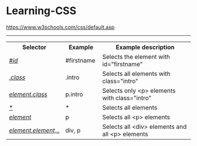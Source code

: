 # Learning-CSS
https://www.w3schools.com/css/default.asp

----------------------------

<table class="ws-table-all notranslate">
  <tbody><tr>
    <th style="width:20%">Selector</th>
    <th style="width:20%">Example</th>
    <th>Example description</th>
  </tr>
  <tr>
    <td><a href="/cssref/sel_id.asp">#<i>id</i></a></td>
    <td class="notranslate">#firstname</td>
    <td>Selects the element with id="firstname"</td>
  </tr>
  <tr>
    <td><a href="/cssref/sel_class.asp">.<i>class</i></a></td>
    <td class="notranslate">.intro</td>
    <td>Selects all elements with class="intro"</td>
  </tr>
  <tr>
    <td><em><a href="../cssref/sel_element_class.asp">element.class</a></em></td>
    <td class="notranslate">p.intro</td>
    <td>Selects only &lt;p&gt; elements with class="intro"</td>
  </tr>
  <tr>
    <td><a href="/cssref/sel_all.asp">*</a></td>
    <td class="notranslate">*</td>
    <td>Selects all elements</td>
  </tr>
  <tr>
    <td><i><a href="/cssref/sel_element.asp">element</a></i></td>
    <td class="notranslate">p</td>
    <td>Selects all &lt;p&gt; elements</td>
  </tr>
  <tr>
    <td><i><a href="/cssref/sel_element_comma.asp">element,element,..</a></i></td>
    <td class="notranslate">div, p</td>
    <td>Selects all &lt;div&gt; elements and all &lt;p&gt; elements</td>
  </tr>
</tbody></table>
